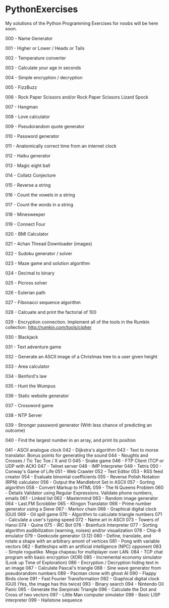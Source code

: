 # PythonExercises
My solutions of the Python Programming Exercises for noobs will be here soon.

000 - Name Generator

001 - Higher or Lower / Heads or Tails

002 - Temperature converter

003 - Calculate your age in seconds

004 - Simple encryption / decryption

005 - FizzBuzz

006 - Rock Paper Scissors and/or Rock Paper Scissors Lizard Spock

007 - Hangman

008 - Love calculator

009 - Pseudorandom quote generator

010 - Password generator

011 - Anatomically correct time from an internet clock

012 - Haiku generator

013 - Magic eight ball

014 - Collatz Conjecture

015 - Reverse a string

016 - Count the vowels in a string

017 - Count the words in a string

018 - Minesweeper

019 - Connect Four

020 - BMI Calculator

021 - 4chan Thread Downloader (images)

022 - Sudoku generator / solver

023 - Maze game and solution algorithm

024 - Decimal to binary

025 - Picross solver

026 - Eulerian path

027 - Fibonacci sequence algorithm

028 - Calcuate and print the factorial of 100

029 - Encryption connection. Implement all of the tools in the Rumkin collection: http://rumkin.com/tools/cipher

030 - Blackjack

031 - Text adventure game

032 - Generate an ASCII image of a Christmas tree to a user given height

033 - Area calculator

034 - Benford's law

035 - Hunt the Wumpus

036 - Static website generator

037 - Crossword game

038 - NTP Server

039 - Stronger password generator (With less chance of predicting an outcome)

040 - Find the largest number in an array, and print its position

041 - ASCII analogue clock
042 - Dijkstra's algorithm
043 - Text to morse translator. Bonus points for generating the sound
044 - Noughts and Crosses / Tic Tac Toe / X and O
045 - Snake game
046 - FTP Client (TCP or UDP with ACK)
047 - Telnet server
048 - IMP Interpreter
049 - Tetris
050 - Conway's Game of Life
051 - Web Crawler
052 - Text Editor
053 - RSS feed creator
054 - Evaluate binomial coefficients
055 - Reverse Polish Notation (RPN) calculator
056 - Output the Mandlebrot Set in ASCII
057 - Sorting algorithm
058 - Convert Markup to HTML
059 - The N Queens Problem
060 - Details Validator using Regular Expressions. Validate phone numbers, emails
061 - Linked list
062 - Mastermind
063 - Random image generator
064 - Last.FM Scrobbler
065 - Klingon Translator
066 - Prime number generator using a Sieve
067 - Markov chain
068 - Graphical digital clock (GUI)
069 - Oil spill game
070 - Algorithm to calculate triangle numbers
071 - Calculate a user's typing speed
072 - Name art in ASCII
073 - Towers of Hanoi
074 - Quine
075 - IRC Bot
076 - Brainfuck Interpreter
077 - Sorting algorithm audibilization (warning, noises) and/or visualization
078 - Chip-8 emulator
079 - Geekcode generator (3.12)
080 - Define, translate, and rotate a shape with an arbitrary amont of vertices
081 - Pong with variable vectors
082 - Battleships with an artificial intelligence (NPC) opponent
083 - Simple roguelike. Mega chapeau for multiplayer over LAN.
084 - TCP chat program with basic encryption (XOR)
085 - Incremental economy simulator (Look up Time of Exploration)
086 - Encryption / Decryption hiding text in an image
087 - Calculate Pascal's triangle
088 - Sine wave generator from pseudorandom numbers
089 - Pacman clone with ghost AI
090 - Flappy Birds clone
091 - Fast Fourier Transformation
092 - Graphical digital clock (GUI) (Yes, the image has this twice)
093 - Binary search
094 - Nintendo Oil Panic
095 - Generate the Sierpinski Triangle
096 - Calculate the Dot and Cross of two vectors
097 - Little Man computer simulator
098 - Basic LISP interpreter
099 - Hailstone sequence

